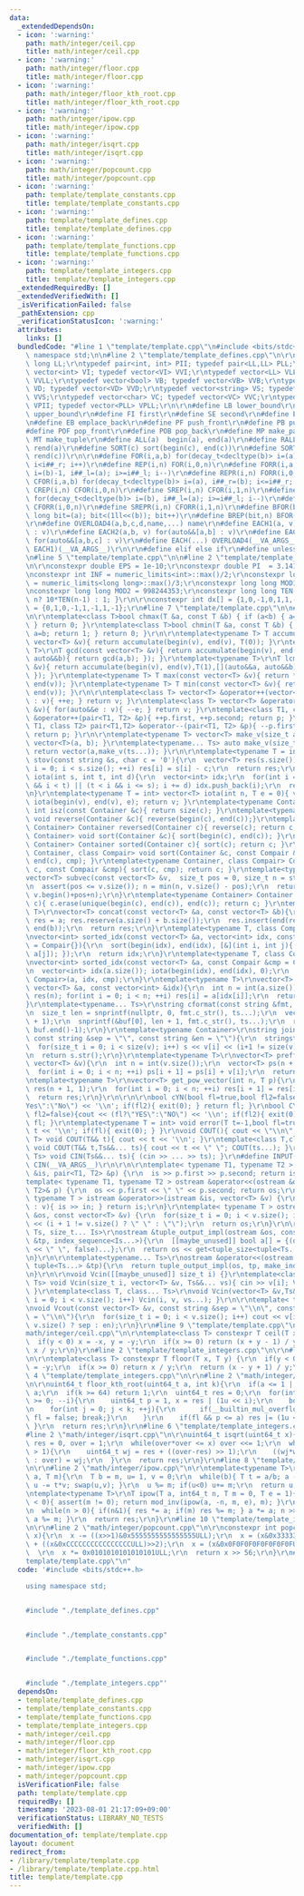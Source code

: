 ```yaml
---
data:
  _extendedDependsOn:
  - icon: ':warning:'
    path: math/integer/ceil.cpp
    title: math/integer/ceil.cpp
  - icon: ':warning:'
    path: math/integer/floor.cpp
    title: math/integer/floor.cpp
  - icon: ':warning:'
    path: math/integer/floor_kth_root.cpp
    title: math/integer/floor_kth_root.cpp
  - icon: ':warning:'
    path: math/integer/ipow.cpp
    title: math/integer/ipow.cpp
  - icon: ':warning:'
    path: math/integer/isqrt.cpp
    title: math/integer/isqrt.cpp
  - icon: ':warning:'
    path: math/integer/popcount.cpp
    title: math/integer/popcount.cpp
  - icon: ':warning:'
    path: template/template_constants.cpp
    title: template/template_constants.cpp
  - icon: ':warning:'
    path: template/template_defines.cpp
    title: template/template_defines.cpp
  - icon: ':warning:'
    path: template/template_functions.cpp
    title: template/template_functions.cpp
  - icon: ':warning:'
    path: template/template_integers.cpp
    title: template/template_integers.cpp
  _extendedRequiredBy: []
  _extendedVerifiedWith: []
  _isVerificationFailed: false
  _pathExtension: cpp
  _verificationStatusIcon: ':warning:'
  attributes:
    links: []
  bundledCode: "#line 1 \"template/template.cpp\"\n#include <bits/stdc++.h>\nusing\
    \ namespace std;\n\n#line 2 \"template/template_defines.cpp\"\n\r\ntypedef long\
    \ long LL;\r\ntypedef pair<int, int> PII; typedef pair<LL,LL> PLL;\r\ntypedef\
    \ vector<int> VI; typedef vector<VI> VVI;\r\ntypedef vector<LL> VLL; typedef vector<VLL>\
    \ VVLL;\r\ntypedef vector<bool> VB; typedef vector<VB> VVB;\r\ntypedef vector<double>\
    \ VD; typedef vector<VD> VVD;\r\ntypedef vector<string> VS; typedef vector<VS>\
    \ VVS;\r\ntypedef vector<char> VC; typedef vector<VC> VVC;\r\ntypedef vector<PII>\
    \ VPII; typedef vector<PLL> VPLL;\r\n\r\n#define LB lower_bound\r\n#define UB\
    \ upper_bound\r\n#define FI first\r\n#define SE second\r\n#define EF emplace_front\r\
    \n#define EB emplace_back\r\n#define PF push_front\r\n#define PB push_back\r\n\
    #define POF pop_front\r\n#define POB pop_back\r\n#define MP make_pair\r\n#define\
    \ MT make_tuple\r\n#define ALL(a)  begin(a), end(a)\r\n#define RALL(a) rbegin(a),\
    \ rend(a)\r\n#define SORT(c) sort(begin(c), end(c))\r\n#define SORTR(c) sort(rbegin(c),\
    \ rend(c))\r\n\r\n#define FOR(i,a,b) for(decay_t<decltype(b)> i=(a), i##_r=(b);\
    \ i<i##_r; i++)\r\n#define REP(i,n) FOR(i,0,n)\r\n#define FORR(i,a,b) for(decay_t<decltype(b)>\
    \ i=(b)-1, i##_l=(a); i>=i##_l; i--)\r\n#define REPR(i,n) FORR(i,0,n)\r\n#define\
    \ CFOR(i,a,b) for(decay_t<decltype(b)> i=(a), i##_r=(b); i<=i##_r; i++)\r\n#define\
    \ CREP(i,n) CFOR(i,0,n)\r\n#define SREP(i,n) CFOR(i,1,n)\r\n#define CFORR(i,a,b)\
    \ for(decay_t<decltype(b)> i=(b), i##_l=(a); i>=i##_l; i--)\r\n#define CREPR(i,n)\
    \ CFORR(i,0,n)\r\n#define SREPR(i,n) CFORR(i,1,n)\r\n#define BFOR(bit,a,b) for(long\
    \ long bit=(a); bit<(1ll<<(b)); bit++)\r\n#define BREP(bit,n) BFOR(bit,0,n)\r\n\
    \r\n#define OVERLOAD4(a,b,c,d,name,...) name\r\n#define EACH1(a, v) for(auto&&a\
    \ : v)\r\n#define EACH2(a,b, v) for(auto&&[a,b] : v)\r\n#define EACH3(a,b,c, v)\
    \ for(auto&&[a,b,c] : v)\r\n#define EACH(...) OVERLOAD4(__VA_ARGS__, EACH3, EACH2,\
    \ EACH1)(__VA_ARGS__)\r\n\r\n#define elif else if\r\n#define unless(a) if(!(a))\r\
    \n#line 5 \"template/template.cpp\"\n\n#line 2 \"template/template_constants.cpp\"\
    \n\r\nconstexpr double EPS = 1e-10;\r\nconstexpr double PI  = 3.141592653589793238462643383279;\r\
    \nconstexpr int INF = numeric_limits<int>::max()/2;\r\nconstexpr long long LINF\
    \ = numeric_limits<long long>::max()/3;\r\nconstexpr long long MOD1 = 1e9+7;\r\
    \nconstexpr long long MOD2 = 998244353;\r\nconstexpr long long TEN(int n) { return\
    \ n? 10*TEN(n-1) : 1; }\r\n\r\nconstexpr int dx[] = {1,0,-1,0,1,1,-1,-1}, dy[]\
    \ = {0,1,0,-1,1,-1,1,-1};\r\n#line 7 \"template/template.cpp\"\n\n#line 2 \"template/template_functions.cpp\"\
    \n\r\ntemplate<class T>bool chmax(T &a, const T &b) { if (a<b) { a=b; return 1;\
    \ } return 0; }\r\ntemplate<class T>bool chmin(T &a, const T &b) { if (b<a) {\
    \ a=b; return 1; } return 0; }\r\n\r\ntemplate<typename T> T accumulate(const\
    \ vector<T> &v){ return accumulate(begin(v), end(v), T(0)); }\r\ntemplate<typename\
    \ T>\r\nT gcd(const vector<T> &v){ return accumulate(begin(v), end(v),T(0),[](auto&&a,\
    \ auto&&b){ return gcd(a,b); }); }\r\ntemplate<typename T>\r\nT lcm(const vector<T>\
    \ &v){ return accumulate(begin(v), end(v),T(1),[](auto&&a, auto&&b){ return lcm(a,b);\
    \ }); }\r\ntemplate<typename T> T max(const vector<T> &v){ return *max_element(begin(v),\
    \ end(v)); }\r\ntemplate<typename T> T min(const vector<T> &v){ return *min_element(begin(v),\
    \ end(v)); }\r\n\r\ntemplate<class T> vector<T> &operator++(vector<T> &v){ for(auto&&e\
    \ : v){ ++e; } return v; }\r\ntemplate<class T> vector<T> &operator--(vector<T>\
    \ &v){ for(auto&&e : v){ --e; } return v; }\r\ntemplate<class T1, class T2> pair<T1,T2>\
    \ &operator++(pair<T1, T2> &p){ ++p.first, ++p.second; return p; }\r\ntemplate<class\
    \ T1, class T2> pair<T1,T2> &operator--(pair<T1, T2> &p){ --p.first, --p.second;\
    \ return p; }\r\n\r\ntemplate<typename T> vector<T> make_v(size_t a,T b){ return\
    \ vector<T>(a, b); }\r\ntemplate<typename... Ts> auto make_v(size_t a,Ts... ts){\
    \ return vector(a,make_v(ts...)); }\r\n\r\ntemplate<typename T = int> vector<T>\
    \ stov(const string &s, char c = '0'){\r\n  vector<T> res(s.size());\r\n  for(size_t\
    \ i = 0; i < s.size(); ++i) res[i] = s[i] - c;\r\n  return res;\r\n}\r\n\r\nvector<int>\
    \ iota(int s, int t, int d){\r\n  vector<int> idx;\r\n  for(int i = s; (s <= i\
    \ && i < t) || (t < i && i <= s); i += d) idx.push_back(i);\r\n  return idx;\r\
    \n}\r\ntemplate<typename T = int> vector<T> iota(int n, T e = 0){ vector<T> v(n);\
    \ iota(begin(v), end(v), e); return v; }\r\ntemplate<typename Container> constexpr\
    \ int isz(const Container &c){ return size(c); }\r\ntemplate<typename Container>\
    \ void reverse(Container &c){ reverse(begin(c), end(c));}\r\ntemplate<typename\
    \ Container> Container reversed(Container c){ reverse(c); return c; }\r\ntemplate<typename\
    \ Container> void sort(Container &c){ sort(begin(c), end(c)); }\r\ntemplate<typename\
    \ Container> Container sorted(Container c){ sort(c); return c; }\r\ntemplate<typename\
    \ Container, class Compair> void sort(Container &c, const Compair &cmp){ sort(begin(c),\
    \ end(c), cmp); }\r\ntemplate<typename Container, class Compair> Container sorted(Container\
    \ c, const Compair &cmp){ sort(c, cmp); return c; }\r\ntemplate<typename T>\r\n\
    vector<T> subvec(const vector<T> &v,  size_t pos = 0, size_t n = string::npos){\r\
    \n  assert(pos <= v.size()); n = min(n, v.size() - pos);\r\n  return vector<T>(v.begin()+pos,\
    \ v.begin()+pos+n);\r\n}\r\ntemplate<typename Container> Container unique(Container\
    \ c){ c.erase(unique(begin(c), end(c)), end(c)); return c; }\r\ntemplate<typename\
    \ T>\r\nvector<T> concat(const vector<T> &a, const vector<T> &b){\r\n  vector<T>\
    \ res = a; res.reserve(a.size() + b.size());\r\n  res.insert(end(res), begin(b),\
    \ end(b));\r\n  return res;\r\n}\r\ntemplate<typename T, class Compair = less<T>>\r\
    \nvector<int> sorted_idx(const vector<T> &a, vector<int> idx, const Compair &cmp\
    \ = Compair{}){\r\n  sort(begin(idx), end(idx), [&](int i, int j){ return cmp(a[i],\
    \ a[j]); });\r\n  return idx;\r\n}\r\ntemplate<typename T, class Compair = less<T>>\r\
    \nvector<int> sorted_idx(const vector<T> &a, const Compair &cmp = Compair{}){\r\
    \n  vector<int> idx(a.size()); iota(begin(idx), end(idx), 0);\r\n  return sorted_idx<T,\
    \ Compair>(a, idx, cmp);\r\n}\r\ntemplate<typename T>\r\nvector<T> re_order(const\
    \ vector<T> &a, const vector<int> &idx){\r\n  int n = int(a.size());\r\n  vector<T>\
    \ res(n); for(int i = 0; i < n; ++i) res[i] = a[idx[i]];\r\n  return res;\r\n\
    }\r\ntemplate<typename... Ts>\r\nstring cformat(const string &fmt, Ts... ts){\r\
    \n  size_t len = snprintf(nullptr, 0, fmt.c_str(), ts...);\r\n  vector<char> buf(len\
    \ + 1);\r\n  snprintf(&buf[0], len + 1, fmt.c_str(), ts...);\r\n  return string(buf.begin(),\
    \ buf.end()-1);\r\n}\r\ntemplate<typename Container>\r\nstring join(const Container&v,\
    \ const string &sep = \"\", const string &en = \"\"){\r\n  stringstream s;\r\n\
    \  for(size_t i = 0; i < size(v); i++) s << v[i] << (i+1 != size(v) ? sep : en);\r\
    \n  return s.str();\r\n}\r\ntemplate<typename T>\r\nvector<T> preffix_sum(const\
    \ vector<T> &v){\r\n  int n = int(v.size());\r\n  vector<T> ps(n + 1, 0);\r\n\
    \  for(int i = 0; i < n; ++i) ps[i + 1] = ps[i] + v[i];\r\n  return ps;\r\n}\r\
    \ntemplate<typename T>\r\nvector<T> get_pow_vector(int n, T p){\r\n  vector<T>\
    \ res(n + 1, 1);\r\n  for(int i = 0; i < n; ++i) res[i + 1] = res[i] * p;\r\n\
    \  return res;\r\n}\r\n\r\n\r\nbool cYN(bool fl=true,bool fl2=false){cout << (fl?\"\
    Yes\":\"No\") << '\\n'; if(fl2){ exit(0); } return fl; }\r\nbool CYN(bool fl=true,bool\
    \ fl2=false){cout << (fl?\"YES\":\"NO\") << '\\n'; if(fl2){ exit(0); } return\
    \ fl; }\r\ntemplate<typename T = int> void error(T t=-1,bool fl=true){cout <<\
    \ t << '\\n'; if(fl){ exit(0); } }\r\nvoid COUT(){ cout << \"\\n\"; }\r\ntemplate<class\
    \ T> void COUT(T&& t){ cout << t << '\\n'; }\r\ntemplate<class T,class... Ts>\
    \ void COUT(T&& t,Ts&&... ts){ cout << t << \" \"; COUT(ts...); }\r\ntemplate<class...\
    \ Ts> void CIN(Ts&&... ts){ (cin >> ... >> ts); }\r\n#define INPUT(T, ...) T __VA_ARGS__;\
    \ CIN(__VA_ARGS__)\r\n\r\n\r\ntemplate< typename T1, typename T2 > istream &operator>>(istream\
    \ &is, pair<T1, T2> &p) {\r\n  is >> p.first >> p.second; return is;\r\n}\r\n\
    template< typename T1, typename T2 > ostream &operator<<(ostream &os, const pair<T1,\
    \ T2>& p) {\r\n  os << p.first << \" \" << p.second; return os;\r\n}\r\ntemplate<\
    \ typename T > istream &operator>>(istream &is, vector<T> &v) {\r\n  for(auto&&in\
    \ : v){ is >> in; } return is;\r\n}\r\ntemplate< typename T > ostream &operator<<(ostream\
    \ &os, const vector<T> &v) {\r\n  for(size_t i = 0; i < v.size(); i++) os << v[i]\
    \ << (i + 1 != v.size() ? \" \" : \"\");\r\n  return os;\r\n}\r\n\r\ntemplate<typename...\
    \ Ts, size_t... Is>\r\nostream &tuple_output_impl(ostream &os, const tuple<Ts...>\
    \ &tp, index_sequence<Is...>){\r\n  [[maybe_unused]] bool a[] = {(os << get<Is>(tp)\
    \ << \" \", false)...};\r\n  return os << get<tuple_size<tuple<Ts...>>::value-1>(tp);\r\
    \n}\r\n\r\ntemplate<typename... Ts>\r\nostream &operator<<(ostream &os, const\
    \ tuple<Ts...> &tp){\r\n  return tuple_output_impl(os, tp, make_index_sequence<tuple_size<tuple<Ts...>>::value-1>());\r\
    \n}\r\n\r\nvoid Vcin([[maybe_unused]] size_t i) {}\r\ntemplate<class T, class...\
    \ Ts> void Vcin(size_t i, vector<T> &v, Ts&&... vs){ cin >> v[i]; Vcin(i, vs...);\
    \ }\r\ntemplate<class T, class... Ts>\r\nvoid Vcin(vector<T> &v,Ts&&... vs){ for(size_t\
    \ i = 0; i < v.size(); i++) Vcin(i, v, vs...); }\r\n\r\ntemplate< typename T >\r\
    \nvoid Vcout(const vector<T> &v, const string &sep = \"\\n\", const string &en\
    \ = \"\\n\"){\r\n  for(size_t i = 0; i < v.size(); i++) cout << v[i] << (i+1 !=\
    \ v.size() ? sep : en);\r\n}\r\n#line 9 \"template/template.cpp\"\n\n#line 2 \"\
    math/integer/ceil.cpp\"\n\r\ntemplate<class T> constexpr T ceil(T x, T y) {\r\n\
    \  if(y < 0) x = -x, y = -y;\r\n  if(x >= 0) return (x + y - 1) / y;\r\n  return\
    \ x / y;\r\n}\r\n#line 2 \"template/template_integers.cpp\"\n\r\n#line 2 \"math/integer/floor.cpp\"\
    \n\r\ntemplate<class T> constexpr T floor(T x, T y) {\r\n  if(y < 0) x = -x, y\
    \ = -y;\r\n  if(x >= 0) return x / y;\r\n  return (x - y + 1) / y;\r\n}\r\n#line\
    \ 4 \"template/template_integers.cpp\"\n\r\n#line 2 \"math/integer/floor_kth_root.cpp\"\
    \n\r\nuint64_t floor_kth_root(uint64_t a, int k){\r\n  if(a <= 1 || k <= 1) return\
    \ a;\r\n  if(k >= 64) return 1;\r\n  uint64_t res = 0;\r\n  for(int i = 31; i\
    \ >= 0; --i){\r\n    uint64_t p = 1, x = res | (1u << i);\r\n    bool fl = true;\r\
    \n    for(int j = 0; j < k; ++j){\r\n      if(__builtin_mul_overflow(p, x, &p)){\
    \ fl = false; break;}\r\n    }\r\n    if(fl && p <= a) res |= (1u << i);\r\n \
    \ }\r\n  return res;\r\n}\r\n#line 6 \"template/template_integers.cpp\"\n\r\n\
    #line 2 \"math/integer/isqrt.cpp\"\n\r\nuint64_t isqrt(uint64_t x){\r\n  uint64_t\
    \ res = 0, over = 1;\r\n  while(over*over <= x) over <<= 1;\r\n  while(over-res\
    \ > 1){\r\n    uint64_t wj = res + ((over-res) >> 1);\r\n    ((wj*wj <= x) ? res\
    \ : over) = wj;\r\n  }\r\n  return res;\r\n}\r\n#line 8 \"template/template_integers.cpp\"\
    \n\r\n#line 2 \"math/integer/ipow.cpp\"\n\r\ntemplate<typename T>\r\nT mod_inv(T\
    \ a, T m){\r\n  T b = m, u= 1, v = 0;\r\n  while(b){ T t = a/b; a -= t*b; swap(a,b);\
    \ u -= t*v; swap(u,v); }\r\n  u %= m; if(u<0) u+= m;\r\n  return u;\r\n}\r\n\r\
    \ntemplate<typename T>\r\nT ipow(T a, int64_t n, T m = 0, T e = 1){\r\n  if(n\
    \ < 0){ assert(m != 0); return mod_inv(ipow(a, -n, m, e), m); }\r\n  T res = e;\r\
    \n  while(n > 0){ if(n&1){ res *= a; if(m) res %= m; } a *= a; n >>= 1; if(m)\
    \ a %= m; }\r\n  return res;\r\n}\r\n#line 10 \"template/template_integers.cpp\"\
    \n\r\n#line 2 \"math/integer/popcount.cpp\"\n\r\nconstexpr int popcount(uint64_t\
    \ x){\r\n  x -= ((x>>1)&0x5555555555555555ULL);\r\n  x = (x&0x3333333333333333ULL)\
    \ + ((x&0xCCCCCCCCCCCCCCCCULL)>>2);\r\n  x = (x&0x0F0F0F0F0F0F0F0FULL) + ((x&0xF0F0F0F0F0F0F0F0ULL)>>4);\
    \  \r\n  x *= 0x0101010101010101ULL;\r\n  return x >> 56;\r\n}\r\n#line 11 \"\
    template/template.cpp\"\n"
  code: '#include <bits/stdc++.h>

    using namespace std;


    #include "./template_defines.cpp"


    #include "./template_constants.cpp"


    #include "./template_functions.cpp"


    #include "./template_integers.cpp"'
  dependsOn:
  - template/template_defines.cpp
  - template/template_constants.cpp
  - template/template_functions.cpp
  - template/template_integers.cpp
  - math/integer/ceil.cpp
  - math/integer/floor.cpp
  - math/integer/floor_kth_root.cpp
  - math/integer/isqrt.cpp
  - math/integer/ipow.cpp
  - math/integer/popcount.cpp
  isVerificationFile: false
  path: template/template.cpp
  requiredBy: []
  timestamp: '2023-08-01 21:17:09+09:00'
  verificationStatus: LIBRARY_NO_TESTS
  verifiedWith: []
documentation_of: template/template.cpp
layout: document
redirect_from:
- /library/template/template.cpp
- /library/template/template.cpp.html
title: template/template.cpp
---
```

